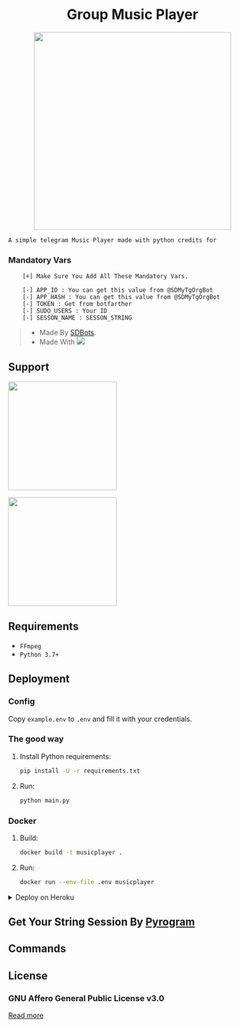 <h1 align="center"><b><b> Group Music Player </b></b></h1>

<p align="center"><a href="https://t.me/SDBOTz"><img src="https://telegra.ph/file/7c4dd52587d25aeb527b3.png" width="400"></a></p>
<p align="center">

```
A simple telegram Music Player made with python credits for 
```
    

### Mandatory Vars 
```
    [+] Make Sure You Add All These Mandatory Vars. 
    
    [-] APP_ID : You can get this value from @SDMyTgOrgBot
    [-] APP_HASH : You can get this value from @SDMyTgOrgBot
    [-] TOKEN : Get from botfarther
    [-] SUDO_USERS : Your ID
    [-] SESSON_NAME : SESSON_STRING

```
> - Made By [SDBots](https://t.me/SDBOTs_Inifinity).
> - Made With <a href="https://www.python.org"><img src="https://img.icons8.com/color/48/000000/python--v1.png"/></a>

## Support
   <a href="https://t.me/SDBOTs_Inifinity"><img src="https://img.shields.io/badge/Channel%20Support%3F-yes-green?&style=flat-square?&logo=telegram" width=220px></a></p>
   <a href="https://t.me/SDBOTz"><img src="https://img.shields.io/badge/Group%20Support%3F-yes-green?&style=flat-square?&logo=telegram" width=220px></a></p>

## Requirements

- `FFmpeg`
- `Python 3.7+`

## Deployment

### Config

Copy `example.env` to `.env` and fill it with your credentials.

### The good way

1. Install Python requirements:
   ```bash
   pip install -U -r requirements.txt
   ```
2. Run:
   ```bash
   python main.py
   ```
### Docker

1. Build:
   ```bash
   docker build -t musicplayer .
   ```
2. Run:
   ```bash
   docker run --env-file .env musicplayer
   ```

<details>
  <summary> Deploy on Heroku </summary>
  <br/>

[![Deploy](https://www.herokucdn.com/deploy/button.svg)](https://heroku.com/deploy?template=https://github.com/sadew451/TgMusicPlayer)

</details>


## Get Your String Session By [Pyrogram](https://replit.com/@sadew451/TGStringSession#main.py)
## Commands

## License

### GNU Affero General Public License v3.0

[Read more](https://t.me/SDBOTs_Inifinity)
